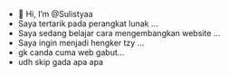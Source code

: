 - 👋 Hi, I’m @Sulistyaa
- Saya tertarik pada perangkat lunak ...
- Saya sedang belajar cara mengembangkan website ...
- ️Saya ingin menjadi hengker tzy ...
- gk canda cuma web gabut...
- udh skip gada apa apa
<!---
Sulistyaa/Sulistyaa is a ✨ special ✨ repository because its `README.md` (this file) appears on your GitHub profile.
You can click the Preview link to take a look at your changes.

--->
